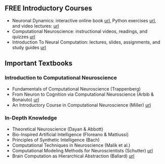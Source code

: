 ## FREE Introductory Courses
- Neuronal Dynamics: interactive online book [url](https://neuronaldynamics.epfl.ch/online/index.html), Python exercises [url](https://neuronaldynamics-exercises.readthedocs.io/en/latest/), and video lectures: [url](https://lcnwww.epfl.ch/gerstner/NeuronalDynamics-MOOCall.html)
- Computational Neuroscience: instructional videos, readings, and quizzes [url](https://www.coursera.org/learn/computational-neuroscience)
- Introduction To Neural Computation: lectures, slides, assignments, and study guides [url](https://ocw.mit.edu/courses/9-40-introduction-to-neural-computation-spring-2018/pages/lecture-notes/)

## Important Textbooks
### Introduction to Computational Neuroscience
- Fundamentals of Computational Neuroscience (Trappenberg)
- From Neuron to Cognition via Computational Neuroscience (Arbib & Bonaiuto) [url](https://mitpress.mit.edu/9780262034968/from-neuron-to-cognition-via-computational-neuroscience/)
- An Introductory Course in Computational Neuroscience (Miller) [url](https://mitpress.mit.edu/9780262038256/an-introductory-course-in-computational-neuroscience/)

### In-Depth Knowledge
- Theoretical Neuroscience (Dayan & Abbott)
- Bio-Inspired Artificial Intelligence (Floreano & Mattiussi)
- Principles of Synthetic Intelligence (Bach)
- Computational Techniques in Neuroscience (Malik et al.)
- Computational Modeling Methods for Neuroscientists (Schutter) [url](https://direct-mit-edu.ezp-prod1.hul.harvard.edu/books/edited-volume/3159/Computational-Modeling-Methods-for-Neuroscientists)
- Brain Computation as Hierarchical Abstraction (Ballard) [url](https://direct-mit-edu.ezp-prod1.hul.harvard.edu/books/monograph/4033/Brain-Computation-as-Hierarchical-Abstraction)
